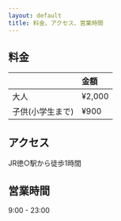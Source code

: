 ```yaml
---
layout: default
title: 料金、アクセス、営業時間
---
```


## 料金

||金額|
|:---|:---|
|大人|¥2,000|
|子供(小学生まで)|¥900|


## アクセス
JR徳○駅から徒歩1時間

## 営業時間
9:00 - 23:00
